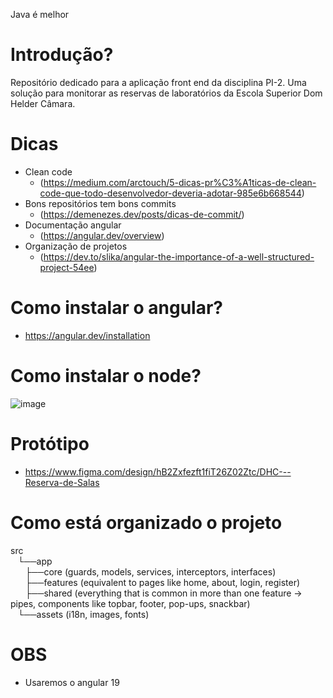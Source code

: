 Java é melhor
# Introdução?
Repositório dedicado para a aplicação front end da disciplina PI-2. Uma solução para monitorar as reservas de laboratórios da Escola Superior Dom Helder Câmara.

# Dicas
 - Clean code
   * (https://medium.com/arctouch/5-dicas-pr%C3%A1ticas-de-clean-code-que-todo-desenvolvedor-deveria-adotar-985e6b668544)
 - Bons repositórios tem bons commits
   * (https://demenezes.dev/posts/dicas-de-commit/)
 - Documentação angular
   * (https://angular.dev/overview)
 - Organização de projetos
   * (https://dev.to/slika/angular-the-importance-of-a-well-structured-project-54ee)
# Como instalar o angular?
 - https://angular.dev/installation
# Como instalar o node?
 ![image](https://github.com/user-attachments/assets/4b4aa0ac-9316-4a2c-a9ed-5d766f33ca66)

# Protótipo
 - https://www.figma.com/design/hB2Zxfezft1fiT26Z02Ztc/DHC---Reserva-de-Salas


# Como está organizado o projeto
 src <br>
 ‎ ‎ ‎ ‎‎└──app <br>
 ‎ ‎ ‎  ‎ ‎ ‎ ‎‎├──core (guards, models, services, interceptors, interfaces) <br>
  ‎ ‎ ‎ ‎‎ ‎ ‎ ‎├──features (equivalent to pages like home, about, login, register) <br>
  ‎ ‎ ‎ ‎‎ ‎ ‎ ‎├──shared (everything that is common in more than one feature -> pipes, components like topbar, footer, pop-ups, snackbar) <br>
 ‎ ‎ ‎ ‎└──assets (i18n, images, fonts)   
 
# OBS 
 - Usaremos o angular 19 
